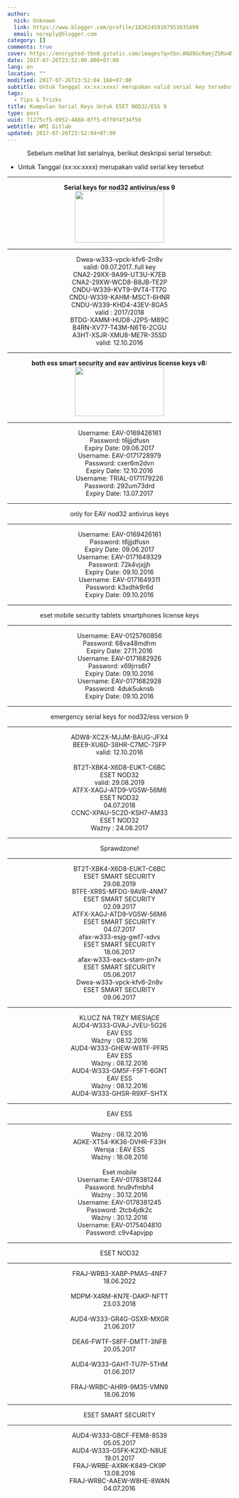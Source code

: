 ```yaml
---
author:
  nick: Unknown
  link: https://www.blogger.com/profile/18262459107951035499
  email: noreply@blogger.com
category: []
comments: true
cover: https://encrypted-tbn0.gstatic.com/images?q=tbn:ANd9GcRamjZSRo4NecDhkcMeytN2DOKXp_ZIaEw4c_3Cm8nFUsPJqU-Tgw
date: 2017-07-26T23:52:00.000+07:00
lang: en
location: ""
modified: 2017-07-26T23:52:04.168+07:00
subtitle: Untuk Tanggal xx:xx:xxxx) merupakan valid serial key tersebut
tags:
  - Tips & Tricks
title: Kumpulan Serial Keys Untuk ESET NOD32/ESS 9
type: post
uuid: 71275cf5-0952-4888-8ff5-07f0f4f34f50
webtitle: WMI Gitlab
updated: 2017-07-26T23:52:04+07:00
---
```


<center>Sebelum melihat list serialnya, berikut deskripsi serial tersebut:</center><style amp-custom="">.induk{/* These are technically the same, but use both */   overflow-wrap: break-word;   word-wrap: break-word;    -ms-word-break: break-all;   /* This is the dangerous one in WebKit, as it breaks things wherever */   word-break: break-all;   /* Instead use this non-standard one: */   word-break: break-word;    /* Adds a hyphen where the word breaks, if supported (No Blink) */   -ms-hyphens: auto;   -moz-hyphens: auto;   -webkit-hyphens: auto;   hyphens: auto;  } </style> <div class="induk"><ul><li>Untuk Tanggal (xx:xx:xxxx) merupakan valid serial key tersebut</li></ul></div><center><hr><b>Serial keys for nod32 antivirus/ess 9<div class="separator" style="clear: both; text-align: center;"><a href="https://encrypted-tbn0.gstatic.com/images?q=tbn:ANd9GcRamjZSRo4NecDhkcMeytN2DOKXp_ZIaEw4c_3Cm8nFUsPJqU-Tgw" imageanchor="1" style="margin-left: 1em; margin-right: 1em;" rel="noopener noreferer nofollow"><img border="0" data-original-height="244" data-original-width="416" height="116" src="https://encrypted-tbn0.gstatic.com/images?q=tbn:ANd9GcRamjZSRo4NecDhkcMeytN2DOKXp_ZIaEw4c_3Cm8nFUsPJqU-Tgw" width="200"></a></div></b><hr>Dwea-w333-vpck-kfv6-2n8v<br>valid: 09.07.2017..full key<br>CNA2-29XX-9A99-UT3U-K7EB<br>CNA2-29XW-WCD8-B8JB-TE2P<br>CNDU-W339-KVT9-9VT4-TT7G<br>CNDU-W339-KAHM-MSCT-6HNR<br>CNDU-W339-KHD4-43EV-8GA5<br>valid : 2017/2018<br>BTDG-XAMM-HUD8-J2PS-M89C<br>B4RN-XV77-T43M-N6T6-2CGU<br>A3HT-XSJR-XMU8-ME7R-35SD<br>valid: 12.10.2016 <hr><b>both ess smart security and eav antivirus license keys v8:<div class="separator" style="clear: both; text-align: center;"><a href="https://3.bp.blogspot.com/-WCVxPY4PqBw/WM6wAJBSvJI/AAAAAAAAAS4/x6vxmalvhWQzD7DPncEDUEwwLwPm2ERCQCLcB/s415/eset-smart-security-9-license-keys.jpg" imageanchor="1" style="margin-left: 1em; margin-right: 1em;" rel="noopener noreferer nofollow"><img border="0" data-original-height="233" data-original-width="415" height="111" src="https://3.bp.blogspot.com/-WCVxPY4PqBw/WM6wAJBSvJI/AAAAAAAAAS4/x6vxmalvhWQzD7DPncEDUEwwLwPm2ERCQCLcB/s200/eset-smart-security-9-license-keys.jpg" width="200"></a></div></b><hr>Username: EAV-0169426161<br>Password: t6jjjdfusn<br>Expiry Date: 09.06.2017<br>Username: EAV-0171728979<br>Password: cxer6m2dvn<br>Expiry Date: 12.10.2016<br>Username: TRIAL-0171179226<br>Password: 292um73drd<br>Expiry Date: 13.07.2017<br><hr>only for EAV nod32 antivirus keys<br><hr>Username: EAV-0169426161<br>Password: t6jjjdfusn<br>Expiry Date: 09.06.2017<br>Username: EAV-0171649329<br>Password: 72k4vjxjjh<br>Expiry Date: 09.10.2016<br>Username: EAV-0171649311<br>Password: k3xdhk9r6d<br>Expiry Date: 09.10.2016<hr>eset mobile security tablets smartphones license keys<hr>Username: EAV-0125760856<br>Password: 68va48mdhm<br>Expiry Date: 27.11.2016<br>Username: EAV-0171682926<br>Password: x69jrrs6t7<br>Expiry Date: 09.10.2016<br>Username: EAV-0171682928<br>Password: 4duk5uknsb<br>Expiry Date: 09.10.2016<hr>emergency serial keys for nod32/ess version 9<hr>ADW8-XC2X-MJJM-BAUG-JFX4<br>BEE9-XU6D-38HR-C7MC-7SFP<br>valid: 12.10.2016</center><center><br>BT2T-XBK4-X6D8-EUKT-C6BC<br>ESET NOD32<br>valid: 29.08.2019<br>ATFX-XAGJ-ATD9-VG5W-56M6<br>ESET NOD32<br>04.07.2018<br>CCNC-XPAU-5C2D-KSH7-AM33<br>ESET NOD32<br>Ważny : 24.08.2017<hr>Sprawdzone!</center><center><hr>BT2T-XBK4-X6D8-EUKT-C6BC<br>ESET SMART SECURITY<br>29.08.2019<br>BTFE-XR9S-MFDG-9AVR-4NM7<br>ESET SMART SECURITY<br>02.09.2017<br>ATFX-XAGJ-ATD9-VG5W-56M6<br>ESET SMART SECURITY<br>04.07.2017</center><center>afax-w333-esjg-gwf7-xdvs<br>ESET SMART SECURITY<br>18.06.2017</center><center>afax-w333-eacs-stam-pn7x<br>ESET SMART SECURITY<br>05.06.2017</center><center>Dwea-w333-vpck-kfv6-2n8v<br>ESET SMART SECURITY<br>09.06.2017<br><hr>KLUCZ NA TRZY MIESIĄCE<br>AUD4-W333-GVAJ-JVEU-5G26<br>EAV ESS<br>Ważny : 08.12.2016<br>AUD4-W333-GHEW-W8TF-PFR5<br>EAV ESS<br>Ważny : 08.12.2016<br>AUD4-W333-GM5F-F5FT-6GNT<br>EAV ESS<br>Ważny : 08.12.2016<br>AUD4-W333-GHSR-R9XF-SHTX<hr>EAV ESS<hr>Ważny : 08.12.2016<br>AGKE-XT54-KK36-DVHR-F33H<br>Wersja : EAV ESS<br>Ważny : 18.08.2016<br><br>Eset mobile<br>Username: EAV-0178381244<br>Password: hru9vfmbh4<br>Ważny : 30.12.2016<br>Username: EAV-0178381245<br>Password: 2tcb4jdk2c<br>Ważny : 30.12.2016<br>Username: EAV-0175404810<br>Password: c9v4apvjpp<br><hr>ESET NOD32<hr>FRAJ-WRB3-XABP-PMA5-4NF7<br>18.06.2022<br><br>MDPM-X4RM-KN7E-DAKP-NFTT<br>23.03.2018<br><br>AUD4-W333-GR4G-GSXR-MXGR<br>21.06.2017<br><br>DEA6-FWTF-S8FF-DMTT-3NFB<br>20.05.2017<br><br>AUD4-W333-GAHT-TU7P-5THM<br>01.06.2017<br><br>FRAJ-WRBC-AHR9-9M35-VMN9<br>18.06.2016<br><hr>ESET SMART SECURITY<hr>AUD4-W333-GBCF-FEM8-8539<br>05.05.2017<br>AUD4-W333-G5FK-K2XD-N8UE<br>19.01.2017<br>FRAJ-WRBE-AXRK-K849-CK9P<br>13.08.2016<br>FRAJ-WRBC-AAEW-W8HE-8WAN<br>04.07.2016</center>